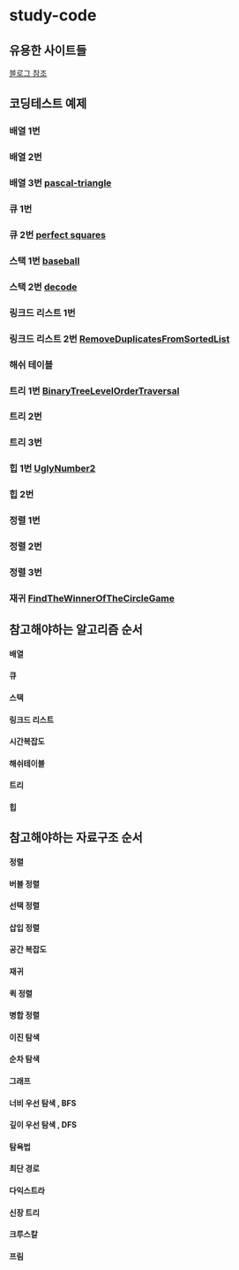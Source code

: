 # study-code
## 유용한 사이트들
<a href='https://blog.naver.com/ggamjige8888/221775348063'>블로그 참조</a>   


## 코딩테스트 예제
### 배열 1번 
### 배열 2번 
### 배열 3번 <a href='https://github.com/hyo814/study-code/blob/main/coding/pascal-triangle.md'>pascal-triangle</a>
### 큐 1번
### 큐 2번 <a href='https://github.com/hyo814/study-code/blob/main/coding/PerfectSquares.md'>perfect squares</a>
### 스택 1번 <a href='https://github.com/hyo814/study-code/blob/main/coding/BaseBall.md'>baseball</a>
### 스택 2번 <a href='https://github.com/hyo814/study-code/blob/main/coding/Decode.md'>decode</a>
### 링크드 리스트 1번
### 링크드 리스트 2번 <a href='https://github.com/hyo814/study-code/blob/main/coding/RemoveDuplicatesFromSortedList.md'>RemoveDuplicatesFromSortedList</a>
### 해쉬 테이블
### 트리 1번 <a href="https://github.com/hyo814/study-code/blob/main/coding/BinaryTreeLevelOrderTraversal.md">BinaryTreeLevelOrderTraversal</a>
### 트리 2번
### 트리 3번
### 힙 1번 <a href="https://github.com/hyo814/study-code/blob/main/coding/UglyNumber2.md">UglyNumber2</a>
### 힙 2번 
### 정렬 1번
### 정렬 2번
### 정렬 3번
### 재귀 <a href='https://github.com/hyo814/study-code/blob/main/coding/FindTheWinnerOfTheCircleGame.md'>FindTheWinnerOfTheCircleGame</a>

## 참고해야하는 알고리즘 순서
#### 배열
#### 큐
#### 스택
#### 링크드 리스트
#### 시간복잡도
#### 해쉬테이블
#### 트리
#### 힙


## 참고해야하는 자료구조 순서
#### 정렬
#### 버블 정렬
#### 선택 정렬
#### 삽입 정렬
#### 공간 복잡도
#### 재귀
#### 퀵 정렬
#### 병합 정렬
#### 이진 탐색
#### 순차 탐색
#### 그래프
#### 너비 우선 탐색 , BFS
#### 깊이 우선 탐색 , DFS
#### 탐욕법
#### 최단 경로
#### 다익스트라
#### 신장 트리
#### 크루스칼
#### 프림
